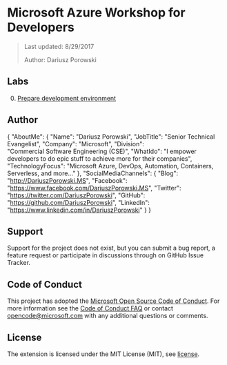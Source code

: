 # Microsoft Azure Workshop for Developers
>Last updated: 8/29/2017
>
>Author: Dariusz Porowski

## Labs
0. [Prepare development environment](00-PrepEnv/README.md)

## Author
{
  "AboutMe": {
    "Name": "Dariusz Porowski",
    "JobTitle": "Senior Technical Evangelist",
    "Company": "Microsoft",
    "Division": "Commercial Software Engineering (CSE)",
    "WhatIdo": "I empower developers to do epic stuff to achieve more for their companies",
    "TechnologyFocus": "Microsoft Azure, DevOps, Automation, Containers, Serverless, and more..."
  },
  "SocialMediaChannels": {
    "Blog": "http://DariuszPorowski.MS",
    "Facebook": "https://www.facebook.com/DariuszPorowski.MS",
    "Twitter": "https://twitter.com/DariuszPorowski",
    "GitHub": "https://github.com/DariuszPorowski",
    "LinkedIn": "https://www.linkedin.com/in/DariuszPorowski"
  }
}

## Support
Support for the project does not exist, but you can submit a bug report, a feature request or participate in discussions through on GitHub Issue Tracker.

## Code of Conduct
This project has adopted the [Microsoft Open Source Code of Conduct](https://opensource.microsoft.com/codeofconduct/). For more information see the [Code of Conduct FAQ](https://opensource.microsoft.com/codeofconduct/faq/) or contact [opencode@microsoft.com](mailto:opencode@microsoft.com) with any additional questions or comments.

## License
The extension is licensed under the MIT License (MIT), see [license](LICENSE).
